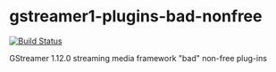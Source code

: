 # gstreamer1-plugins-bad-nonfree

[![Build Status](https://travis-ci.org/UnitedRPMs/gstreamer1-plugins-bad-nonfree.svg?branch=master)](https://travis-ci.org/UnitedRPMs/gstreamer1-plugins-bad-nonfree)

GStreamer 1.12.0 streaming media framework "bad" non-free plug-ins
